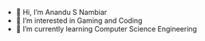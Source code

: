 - 👋 Hi, I’m Anandu S Nambiar
- 👀 I’m interested in Gaming and Coding
- 🌱 I’m currently learning Computer Science Engineering

<!---
GrimPlayer007/GrimPlayer007 is a ✨ special ✨ repository because its `README.md` (this file) appears on your GitHub profile.
You can click the Preview link to take a look at your changes.
--->
